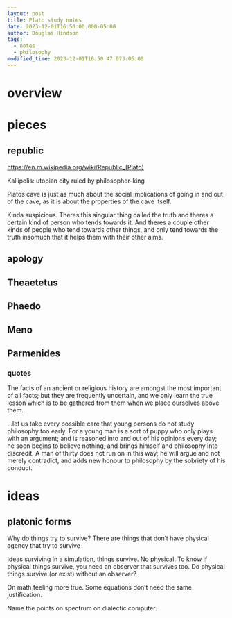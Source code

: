 ```yaml
---
layout: post
title: Plato study notes
date: 2023-12-01T16:50:00.000-05:00
author: Douglas Hindson
tags:
  - notes
  - philosophy
modified_time: 2023-12-01T16:50:47.073-05:00
---
```

# overview


# pieces
## republic 
https://en.m.wikipedia.org/wiki/Republic_(Plato)

Kallipolis: utopian city ruled by philosopher-king

Platos cave is just as much about the social implications of going in and out of the cave, as it is about the properties of the cave itself.

Kinda suspicious. Theres this singular thing called the truth and theres a certain kind of person who tends towards it. And theres a couple other kinds of people who tend towards other things, and only tend towards the truth insomuch that it helps them with their other aims.

## apology

## Theaetetus

## Phaedo

## Meno

## Parmenides
### quotes

The facts of an ancient or religious history are amongst the most important of all facts; but they are frequently uncertain, and we only learn the true lesson which is to be gathered from them when we place ourselves above them.

…let us take every possible care that young persons do not study philosophy too early. For a young man is a sort of puppy who only plays with an argument; and is reasoned into and out of his opinions every day; he soon begins to believe nothing, and brings himself and philosophy into discredit. A man of thirty does not run on in this way; he will argue and not merely contradict, and adds new honour to philosophy by the sobriety of his conduct.

# ideas

## platonic forms

Why do things try to survive?
There are things that don’t have physical agency that try to survive  

Ideas surviving
In a simulation, things survive. No physical.
To know if physical things survive, you need an observer that survives too.
Do physical things survive (or exist) without an observer?

On math feeling more true. Some equations don’t need the same justification.

Name the points on spectrum on dialectic computer.
